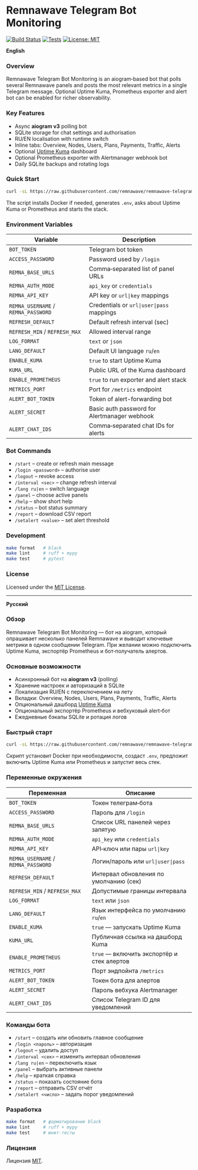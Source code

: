 # Remnawave Telegram Bot Monitoring

[![Build Status](https://img.shields.io/github/actions/workflow/status/remnawave/remnawave-telegram-bot-monitoring/tests.yml?branch=main&label=build)](https://github.com/remnawave/remnawave-telegram-bot-monitoring/actions/workflows/tests.yml)
[![Tests](https://img.shields.io/github/actions/workflow/status/remnawave/remnawave-telegram-bot-monitoring/tests.yml?branch=main&label=tests)](https://github.com/remnawave/remnawave-telegram-bot-monitoring/actions/workflows/tests.yml)
[![License: MIT](https://img.shields.io/badge/License-MIT-blue.svg)](LICENSE)

**English**

### Overview
Remnawave Telegram Bot Monitoring is an aiogram‑based bot that polls several Remnawave panels and posts the most relevant metrics in a single Telegram message. Optional Uptime Kuma, Prometheus exporter and alert bot can be enabled for richer observability.

### Key Features
- Async **aiogram v3** polling bot
- SQLite storage for chat settings and authorisation
- RU/EN localisation with runtime switch
- Inline tabs: Overview, Nodes, Users, Plans, Payments, Traffic, Alerts
- Optional [Uptime Kuma](https://github.com/louislam/uptime-kuma) dashboard
- Optional Prometheus exporter with Alertmanager webhook bot
- Daily SQLite backups and rotating logs

### Quick Start
```bash
curl -sL https://raw.githubusercontent.com/remnawave/remnawave-telegram-bot-monitoring/main/scripts/install.sh | bash
```
The script installs Docker if needed, generates `.env`, asks about Uptime Kuma or Prometheus and starts the stack.

### Environment Variables
| Variable | Description |
| --- | --- |
| `BOT_TOKEN` | Telegram bot token |
| `ACCESS_PASSWORD` | Password used by `/login` |
| `REMNA_BASE_URLS` | Comma‑separated list of panel URLs |
| `REMNA_AUTH_MODE` | `api_key` or `credentials` |
| `REMNA_API_KEY` | API key or `url\|key` mappings |
| `REMNA_USERNAME` / `REMNA_PASSWORD` | Credentials or `url\|user\|pass` mappings |
| `REFRESH_DEFAULT` | Default refresh interval (sec) |
| `REFRESH_MIN` / `REFRESH_MAX` | Allowed interval range |
| `LOG_FORMAT` | `text` or `json` |
| `LANG_DEFAULT` | Default UI language `ru`/`en` |
| `ENABLE_KUMA` | `true` to start Uptime Kuma |
| `KUMA_URL` | Public URL of the Kuma dashboard |
| `ENABLE_PROMETHEUS` | `true` to run exporter and alert stack |
| `METRICS_PORT` | Port for `/metrics` endpoint |
| `ALERT_BOT_TOKEN` | Token of alert-forwarding bot |
| `ALERT_SECRET` | Basic auth password for Alertmanager webhook |
| `ALERT_CHAT_IDS` | Comma‑separated chat IDs for alerts |

### Bot Commands
- `/start` – create or refresh main message
- `/login <password>` – authorise user
- `/logout` – revoke access
- `/interval <sec>` – change refresh interval
- `/lang ru|en` – switch language
- `/panel` – choose active panels
- `/help` – show short help
- `/status` – bot status summary
- `/report` – download CSV report
- `/setalert <value>` – set alert threshold

### Development
```bash
make format   # black
make lint     # ruff + mypy
make test     # pytest
```

### License
Licensed under the [MIT License](LICENSE).

---

**Русский**

### Обзор
Remnawave Telegram Bot Monitoring — бот на aiogram, который опрашивает несколько панелей Remnawave и выводит ключевые метрики в одном сообщении Telegram. При желании можно подключить Uptime Kuma, экспортёр Prometheus и бот‑получатель алертов.

### Основные возможности
- Асинхронный бот на **aiogram v3** (polling)
- Хранение настроек и авторизаций в SQLite
- Локализация RU/EN с переключением на лету
- Вкладки: Overview, Nodes, Users, Plans, Payments, Traffic, Alerts
- Опциональный дашборд [Uptime Kuma](https://github.com/louislam/uptime-kuma)
- Опциональный экспортёр Prometheus и вебхуковый alert‑бот
- Ежедневные бэкапы SQLite и ротация логов

### Быстрый старт
```bash
curl -sL https://raw.githubusercontent.com/remnawave/remnawave-telegram-bot-monitoring/main/scripts/install.sh | bash
```
Скрипт установит Docker при необходимости, создаст `.env`, предложит включить Uptime Kuma или Prometheus и запустит весь стек.

### Переменные окружения
| Переменная | Описание |
| --- | --- |
| `BOT_TOKEN` | Токен телеграм‑бота |
| `ACCESS_PASSWORD` | Пароль для `/login` |
| `REMNA_BASE_URLS` | Список URL панелей через запятую |
| `REMNA_AUTH_MODE` | `api_key` или `credentials` |
| `REMNA_API_KEY` | API‑ключ или пары `url\|key` |
| `REMNA_USERNAME` / `REMNA_PASSWORD` | Логин/пароль или `url\|user\|pass` |
| `REFRESH_DEFAULT` | Интервал обновления по умолчанию (сек) |
| `REFRESH_MIN` / `REFRESH_MAX` | Допустимые границы интервала |
| `LOG_FORMAT` | `text` или `json` |
| `LANG_DEFAULT` | Язык интерфейса по умолчанию `ru`/`en` |
| `ENABLE_KUMA` | `true` — запускать Uptime Kuma |
| `KUMA_URL` | Публичная ссылка на дашборд Kuma |
| `ENABLE_PROMETHEUS` | `true` — включить экспортёр и стек алертов |
| `METRICS_PORT` | Порт эндпойнта `/metrics` |
| `ALERT_BOT_TOKEN` | Токен бота для алертов |
| `ALERT_SECRET` | Пароль вебхука Alertmanager |
| `ALERT_CHAT_IDS` | Список Telegram ID для уведомлений |

### Команды бота
- `/start` – создать или обновить главное сообщение
- `/login <пароль>` – авторизация
- `/logout` – удалить доступ
- `/interval <сек>` – изменить интервал обновления
- `/lang ru|en` – переключить язык
- `/panel` – выбрать активные панели
- `/help` – краткая справка
- `/status` – показать состояние бота
- `/report` – отправить CSV отчёт
- `/setalert <число>` – задать порог уведомлений

### Разработка
```bash
make format   # форматирование black
make lint     # ruff + mypy
make test     # юнит‑тесты
```

### Лицензия
Лицензия [MIT](LICENSE).

